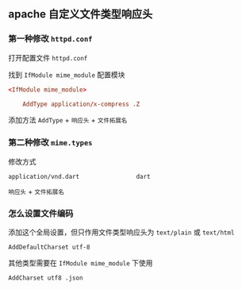 ## apache 自定义文件类型响应头

### 第一种修改 `httpd.conf`

打开配置文件 `httpd.conf`

找到 `IfModule mime_module` 配置模块

```conf
<IfModule mime_module>

    AddType application/x-compress .Z
```

添加方法 `AddType` + `响应头` + `文件拓展名`

### 第二种修改 `mime.types`

修改方式

```
application/vnd.dart				dart
```

`响应头` + `文件拓展名`

### 怎么设置文件编码

添加这个全局设置，但只作用文件类型响应头为 `text/plain` 或 `text/html`

```
AddDefaultCharset utf-8
```

其他类型需要在 `IfModule mime_module` 下使用

```
AddCharset utf8 .json
```
